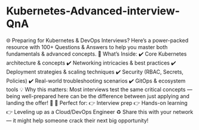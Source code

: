 # Kubernetes-Advanced-interview-QnA

🌐 Preparing for Kubernetes & DevOps Interviews?
Here’s a power-packed resource with 100+ Questions & Answers to help you master both fundamentals & advanced concepts.
🔹 What’s Inside:
 ✔️ Core Kubernetes architecture & concepts
 ✔️ Networking intricacies & best practices
 ✔️ Deployment strategies & scaling techniques
 ✔️ Security (RBAC, Secrets, Policies)
 ✔️ Real-world troubleshooting scenarios
 ✔️ GitOps & ecosystem tools
💡 Why this matters:
 Most interviews test the same critical concepts — being well-prepared here can be the difference between just applying and landing the offer! 🚀
📘 Perfect for:
 👉 Interview prep
 👉 Hands-on learning
 👉 Leveling up as a Cloud/DevOps Engineer
♻️ Share this with your network — it might help someone crack their next big opportunity!
